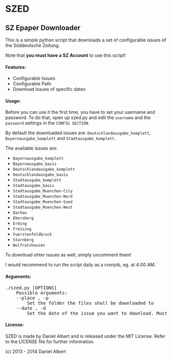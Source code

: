 SZED
====
## SZ Epaper Downloader

This is a simple python script that downloads a set of configurable issues of the Süddeutsche Zeitung.

Note that **you must have a SZ Account** to use this script!

#### Features:
- Configurable Issues
- Configurable Path
- Download Issues of specific dates

#### Usage:
Before you can use it the first time, you have to set your username and password.
To do that, open up szed.py and edit the `username` and the `password` settings in the `CONFIG SECTION`.

By default the downloaded issues are: `Deutschlandausgabe_komplett`, `Bayernausgabe_komplett` and `Stadtausgabe_komplett`.

The available issues are:

- `Bayernausgabe_komplett`
- `Bayernausgabe_basis`
- `Deutschlandausgabe_komplett`
- `Deutschlandausgabe_basis`
- `Stadtausgabe_komplett`
- `Stadtausgabe_basis`
- `Stadtausgabe_Muenchen-City`
- `Stadtausgabe_Muenchen-Nord`
- `Stadtausgabe_Muenchen-Sued`
- `Stadtausgabe_Muenchen-West`
- `Dachau`
- `Ebersberg`
- `Erding`
- `Freising`
- `Fuerstenfeldbruck`
- `Starnberg`
- `Wolfratshausen`

To download ohter issues as well, simply uncomment them!

I would recommend to run the script daily as a cronjob, eg. at 4:00 AM.

#### Arguments:
<pre>
./szed.py [OPTIONS]
    Possible Arguments:
    --place <directory>, -p <directory>
		Set the folder the files shall be downloaded to
	--date <date>, -d <date>
		Set the date of the issue you want to download. Must be in <a href="https://xkcd.com/1179/">ISO 8601 Format</a>.
</pre>

#### License:
SZED is made by Daniel Albert and is released under the MIT License.
Refer to the LICENSE file for further information.

(c) 2013 - 2014 Daniel Albert
